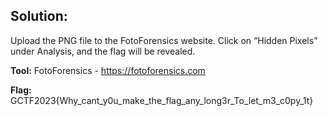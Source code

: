 ## Solution: 
Upload the PNG file to the FotoForensics website. Click on “Hidden Pixels” under Analysis, and the flag will be revealed. 



**Tool:** FotoForensics - https://fotoforensics.com 

**Flag:** GCTF2023{Why_cant_y0u_make_the_flag_any_long3r_To_let_m3_c0py_1t} 


